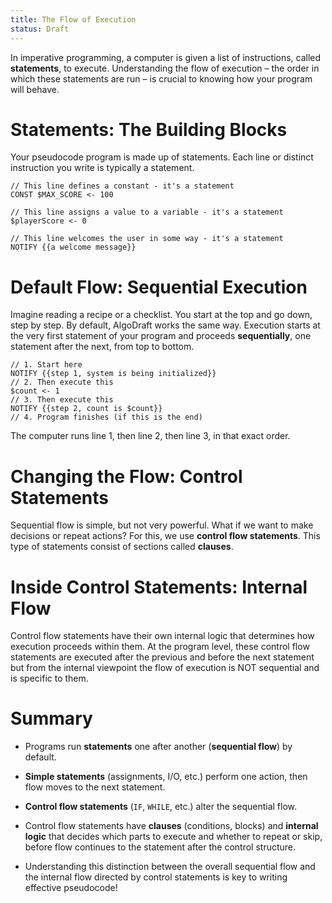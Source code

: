 ```yaml
---
title: The Flow of Execution
status: Draft
---
```

In imperative programming, a computer is given a list of instructions, called **statements**, to execute. Understanding the flow of execution – the order in which these statements are run – is crucial to knowing how your program will behave.

# Statements: The Building Blocks
Your pseudocode program is made up of statements. Each line or distinct instruction you write is typically a statement.

```
// This line defines a constant - it's a statement
CONST $MAX_SCORE <- 100

// This line assigns a value to a variable - it's a statement
$playerScore <- 0

// This line welcomes the user in some way - it's a statement
NOTIFY {{a welcome message}}
```

# Default Flow: Sequential Execution
Imagine reading a recipe or a checklist. You start at the top and go down, step by step. By default, AlgoDraft works the same way. Execution starts at the very first statement of your program and proceeds **sequentially**, one statement after the next, from top to bottom.

```
// 1. Start here
NOTIFY {{step 1, system is being initialized}}
// 2. Then execute this
$count <- 1
// 3. Then execute this
NOTIFY {{step 2, count is $count}}
// 4. Program finishes (if this is the end)
```

The computer runs line 1, then line 2, then line 3, in that exact order.

# Changing the Flow: Control Statements
Sequential flow is simple, but not very powerful. What if we want to make decisions or repeat actions? For this, we use **control flow statements**. This type of statements consist of sections called **clauses**.

# Inside Control Statements: Internal Flow
Control flow statements have their own internal logic that determines how execution proceeds within them. At the program level, these control flow statements are executed after the previous and before the next statement but from the internal viewpoint the flow of execution is NOT sequential and is specific to them.

# Summary
* Programs run **statements** one after another (**sequential flow**) by default.

* **Simple statements** (assignments, I/O, etc.) perform one action, then flow moves to the next statement.

* **Control flow statements** (`IF`, `WHILE`, etc.) alter the sequential flow.

* Control flow statements have **clauses** (conditions, blocks) and **internal logic** that decides which parts to execute and whether to repeat or skip, before flow continues to the statement after the control structure.

* Understanding this distinction between the overall sequential flow and the internal flow directed by control statements is key to writing effective pseudocode!
